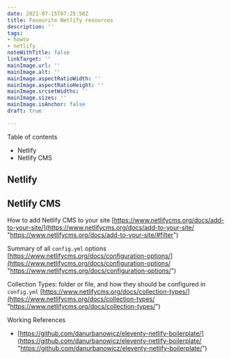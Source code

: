 ```yaml
---
date: 2021-07-15T07:25:58Z
title: Favourite Netlify resources
description: ''
tags:
- howto
- netlify
noteWithTitle: false
linkTarget: ''
mainImage.url: ''
mainImage.alt: ''
mainImage.aspectRatioWidth: ''
mainImage.aspectRatioHeight: ''
mainImage.srcsetWidths: ''
mainImage.sizes: ''
mainImage.isAnchor: false
draft: true

---
```

Table of contents

* Netlify
* Netlify CMS

## Netlify

## Netlify CMS

How to add Netlify CMS to your site [https://www.netlifycms.org/docs/add-to-your-site/](https://www.netlifycms.org/docs/add-to-your-site/ "https://www.netlifycms.org/docs/add-to-your-site/#filter")

Summary of all `config.yml` options [https://www.netlifycms.org/docs/configuration-options/](https://www.netlifycms.org/docs/configuration-options/ "https://www.netlifycms.org/docs/configuration-options/")

Collection Types: folder or file, and how they should be configured in `config.yml` [https://www.netlifycms.org/docs/collection-types/](https://www.netlifycms.org/docs/collection-types/ "https://www.netlifycms.org/docs/collection-types/")

Working References 

* [https://github.com/danurbanowicz/eleventy-netlify-boilerplate/](https://github.com/danurbanowicz/eleventy-netlify-boilerplate/ "https://github.com/danurbanowicz/eleventy-netlify-boilerplate/")